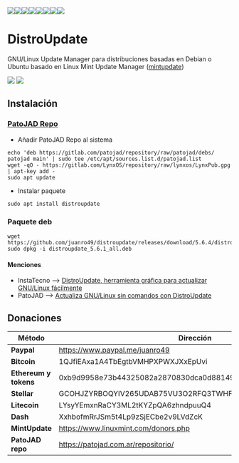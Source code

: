 [![](https://sourcerer.io/fame/juanro49/juanro49/distroupdate/images/0)](https://sourcerer.io/fame/juanro49/juanro49/distroupdate/links/0)[![](https://sourcerer.io/fame/juanro49/juanro49/distroupdate/images/1)](https://sourcerer.io/fame/juanro49/juanro49/distroupdate/links/1)[![](https://sourcerer.io/fame/juanro49/juanro49/distroupdate/images/2)](https://sourcerer.io/fame/juanro49/juanro49/distroupdate/links/2)[![](https://sourcerer.io/fame/juanro49/juanro49/distroupdate/images/3)](https://sourcerer.io/fame/juanro49/juanro49/distroupdate/links/3)[![](https://sourcerer.io/fame/juanro49/juanro49/distroupdate/images/4)](https://sourcerer.io/fame/juanro49/juanro49/distroupdate/links/4)[![](https://sourcerer.io/fame/juanro49/juanro49/distroupdate/images/5)](https://sourcerer.io/fame/juanro49/juanro49/distroupdate/links/5)[![](https://sourcerer.io/fame/juanro49/juanro49/distroupdate/images/6)](https://sourcerer.io/fame/juanro49/juanro49/distroupdate/links/6)[![](https://sourcerer.io/fame/juanro49/juanro49/distroupdate/images/7)](https://sourcerer.io/fame/juanro49/juanro49/distroupdate/links/7)

# DistroUpdate
GNU/Linux Update Manager para distribuciones basadas en Debian o Ubuntu basado en Linux Mint Update Manager ([mintupdate](https://github.com/linuxmint/mintupdate))

<img src="https://i.imgur.com/ZlAOKKb.png"/>
<img src="https://i.imgur.com/NtvjDau.png"/>


## Instalación

### [PatoJAD Repo](https://patojad.com.ar/repositorio/)
- Añadir PatoJAD Repo al sistema
```
echo 'deb https://gitlab.com/patojad/repository/raw/patojad/debs/ patojad main' | sudo tee /etc/apt/sources.list.d/patojad.list
wget -qO - https://gitlab.com/LynxOS/repository/raw/lynxos/LynxPub.gpg | apt-key add -
sudo apt update
```
- Instalar paquete
```
sudo apt install distroupdate
```

### Paquete deb
```
wget https://github.com/juanro49/distroupdate/releases/download/5.6.4/distroupdate_5.6.4_all.deb
sudo dpkg -i distroupdate_5.6.1_all.deb
```

#### Menciones
- InstaTecno --> [DistroUpdate, herramienta gráfica para actualizar GNU/Linux fácilmente](https://instatecno.com/actualiza-gnu-linux-sin-comandos-distroupdate)
- PatoJAD --> [Actualiza GNU/Linux sin comandos con DistroUpdate](https://patojad.com.ar/aplicaciones/2020/04/actualiza-gnu/linux-sin-comandos-con-distroupdate/)

## Donaciones
| Método | Dirección |
| --- | --- |
| **Paypal** | https://www.paypal.me/juanro49 |
| **Bitcoin** | 1QJfiEAxa1A4TbEgtbVMHPXPWXJXxEpUvi |
| **Ethereum y tokens** | 0xb9d9958e73b44325082a2870830dca0d881490d2 |
| **Stellar** | GCOHJZYRBOQYIV265UDAB75VU3O2RFQ3TWHFPER32MSOKZCCKRKVBWEH |
| **Litecoin** | LYsyYEmxnRaCY3ML2tKYZpQA6zhndpuuQ4 |
| **Dash** | XxhbofmRrJSm5t4Lp9zSjECbe2v9LVdZcK |
| **MintUpdate** | https://www.linuxmint.com/donors.php |
| **PatoJAD repo** | https://patojad.com.ar/repositorio/ |
